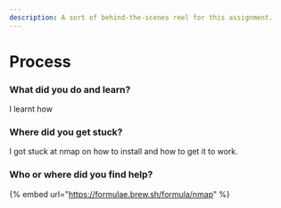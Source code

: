 ```yaml
---
description: A sort of behind-the-scenes reel for this assignment.
---
```


# Process

### What did you do and learn?&#x20;

I learnt how&#x20;

### Where did you get stuck?&#x20;

I got stuck at nmap on how to install and how to get it to work.

### Who or where did you find help?

{% embed url="https://formulae.brew.sh/formula/nmap" %}




